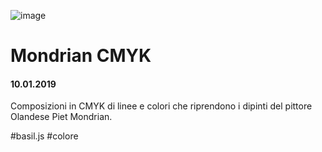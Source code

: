 ![image](https://github.com/KeremTurkyilmaz/TypeMismatchSketches/blob/master/Mondrian%20CMYK/image/MondrianCMYK.jpg)

# Mondrian CMYK

#### 10.01.2019

Composizioni in CMYK di linee e colori che riprendono i dipinti del pittore Olandese Piet Mondrian.

\#basil.js \#colore

